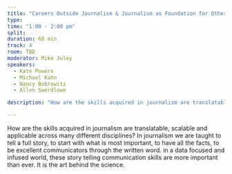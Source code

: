 ```yaml
---
title: "Careers Outside Journalism & Journalism as Foundation for Other Careers"
type:
time: "1:00 - 2:00 pm"
split:
duration: 60 min
track: 4
room: TBD
moderator: Mike Juley
speakers:
  - Kate Powers
  - Michael Kahn
  -	Nancy Bobrowitz
  -	Allen Swerdlowe

description: "How are the skills acquired in journalism are translatable, scalable and applicable across many different disciplines? "

---
```


How are the skills acquired in journalism are translatable, scalable and applicable across many different disciplines? In journalism we are taught to tell a full story, to start with what is most important, to have all the facts, to be excellent communicators through the written word. in a data focused and infused world, these story telling communication skills are more important than ever. It is the art behind the science.

